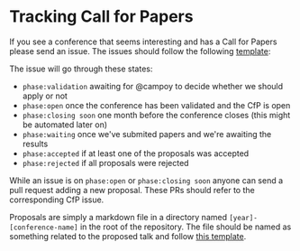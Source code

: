 # Tracking Call for Papers

If you see a conference that seems interesting and has a Call for Papers please send an issue.
The issues should follow the following [template](.github/ISSUE_TEMPLATE):

The issue will go through these states:

- `phase:validation` awaiting for @campoy to decide whether we should apply or not
- `phase:open` once the conference has been validated and the CfP is open
- `phase:closing soon` one month before the conference closes (this might be automated later on)
- `phase:waiting` once we've submited papers and we're awaiting the results
- `phase:accepted` if at least one of the proposals was accepted
- `phase:rejected` if all proposals were rejected

While an issue is on `phase:open` or `phase:closing soon` anyone can send a pull request adding
a new proposal. These PRs should refer to the corresponding CfP issue.

Proposals are simply a markdown file in a directory named `[year]-[conference-name]` in the root
of the repository. The file should be named as something related to the proposed talk and follow
[this template](.github/PULL_REQUEST_TEMPLATE).